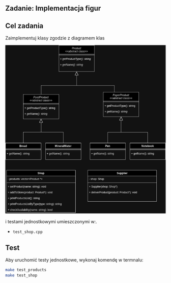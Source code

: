 ## Zadanie: Implementacja figur

## Cel zadania

Zaimplementuj klasy zgodzie z diagramem klas

![Diagram klas](shop.png)

i testami jednostkowymi umieszczonymi w:.

- `test_shop.cpp`


## Test

Aby uruchomić testy jednostkowe, wykonaj komendę w termnalu:

```bash
make test_products
make test_shop
```